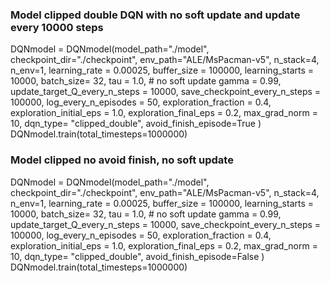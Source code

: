 

### Model clipped double DQN with no soft update and update every 10000 steps

DQNmodel = DQNmodel(model_path="./model",
                checkpoint_dir="./checkpoint",
                env_path="ALE/MsPacman-v5",
                n_stack=4,
                n_env=1,
                learning_rate = 0.00025,
                buffer_size = 100000,
                learning_starts = 10000,
                batch_size= 32,
                tau = 1.0, # no soft update
                gamma = 0.99,
                update_target_Q_every_n_steps = 10000, 
                save_checkpoint_every_n_steps = 100000,
                log_every_n_episodes = 50,
                exploration_fraction = 0.4,
                exploration_initial_eps  = 1.0,
                exploration_final_eps  = 0.2,
                max_grad_norm = 10,
                dqn_type= "clipped_double",
                avoid_finish_episode=True
                )
DQNmodel.train(total_timesteps=1000000)

### Model clipped no avoid finish, no soft update 

DQNmodel = DQNmodel(model_path="./model",
                checkpoint_dir="./checkpoint",
                env_path="ALE/MsPacman-v5",
                n_stack=4,
                n_env=1,
                learning_rate = 0.00025,
                buffer_size = 100000,
                learning_starts = 10000,
                batch_size= 32,
                tau = 1.0, # no soft update
                gamma = 0.99,
                update_target_Q_every_n_steps = 10000, 
                save_checkpoint_every_n_steps = 100000,
                log_every_n_episodes = 50,
                exploration_fraction = 0.4,
                exploration_initial_eps  = 1.0,
                exploration_final_eps  = 0.2,
                max_grad_norm = 10,
                dqn_type= "clipped_double",
                avoid_finish_episode=False
                )
DQNmodel.train(total_timesteps=1000000)